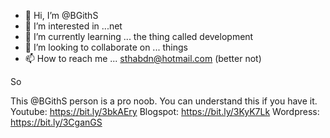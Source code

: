 - 👋 Hi, I’m @BGithS
- 👀 I’m interested in ...net
- 🌱 I’m currently learning ... the thing called development
- 💞️ I’m looking to collaborate on ... things
- 📫 How to reach me ... sthabdn@hotmail.com (better not)

<!---
BGithS/BGithS is a ✨ special ✨ repository because its `README.md` (this file) appears on your GitHub profile.
You can click the Preview link to take a look at your changes.
--->
So

This @BGithS person is a pro noob. You can understand this if you have it.
Youtube: https://bit.ly/3bkAEry
Blogspot: https://bit.ly/3KyK7Lk
Wordpress: https://bit.ly/3CganGS
